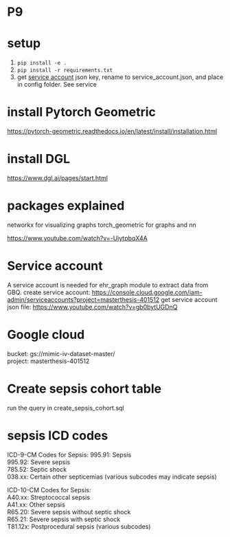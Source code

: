 # P9

# setup 
1. ```pip install -e .```
2. ```pip install -r requirements.txt```
3. get [service account](#service-account) json key, rename to service_account.json, and place in config folder. See service 

# install Pytorch Geometric
https://pytorch-geometric.readthedocs.io/en/latest/install/installation.html
# install DGL
https://www.dgl.ai/pages/start.html

# packages explained 
networkx for visualizing graphs 
torch_geometric for graphs and nn 

https://www.youtube.com/watch?v=-UjytpbqX4A

# Service account 
A service account is needed for ehr_graph module to extract data from GBQ.
create service account: 
https://console.cloud.google.com/iam-admin/serviceaccounts?project=masterthesis-401512
get service account json file:
https://www.youtube.com/watch?v=gb0bytUGDnQ

# Google cloud
bucket: gs://mimic-iv-dataset-master/  
project: masterthesis-401512  

# Create sepsis cohort table
run the query in create_sepsis_cohort.sql 

# sepsis ICD codes
ICD-9-CM Codes for Sepsis:
995.91: Sepsis  
995.92: Severe sepsis  
785.52: Septic shock  
038.xx: Certain other septicemias (various subcodes may indicate sepsis)  

ICD-10-CM Codes for Sepsis:  
A40.xx: Streptococcal sepsis  
A41.xx: Other sepsis  
R65.20: Severe sepsis without septic shock  
R65.21: Severe sepsis with septic shock  
T81.12x: Postprocedural sepsis (various subcodes)  